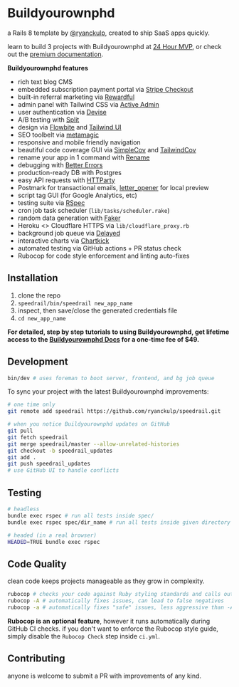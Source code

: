 # Buildyourownphd
a Rails 8 template by [@ryanckulp](https://twitter.com/ryanckulp), created to ship SaaS apps quickly. 

learn to build 3 projects with Buildyourownphd at [24 Hour MVP](https://founderhacker.com/24-hour-mvp), or check out the [premium documentation](https://gitpaywall.com/p/ryanckulp/speedrail-docs).

**Buildyourownphd features**
* rich text blog CMS
* embedded subscription payment portal via [Stripe Checkout](https://docs.stripe.com/payments/accept-a-payment?platform=web&ui=embedded-form)
* built-in referral marketing via [Rewardful](https://www.rewardful.com/?via=speedrail)
* admin panel with Tailwind CSS via [Active Admin](https://github.com/activeadmin/activeadmin/)
* user authentication via [Devise](https://github.com/plataformatec/devise)
* A/B testing with [Split](https://github.com/splitrb/split/)
* design via [Flowbite](https://flowbite.com/) and [Tailwind UI](https://tailwindui.com/)
* SEO toolbelt via [metamagic](https://github.com/lassebunk/metamagic)
* responsive and mobile friendly navigation
* beautiful code coverage GUI via [SimpleCov](https://github.com/simplecov-ruby/simplecov) and [TailwindCov](https://github.com/chiefpansancolt/simplecov-tailwindcss)
* rename your app in 1 command with [Rename](https://github.com/get/Rename)
* debugging with [Better Errors](https://github.com/charliesome/better_errors)
* production-ready DB with Postgres
* easy API requests with [HTTParty](https://github.com/jnunemaker/httparty)
* Postmark for transactional emails, [letter_opener](https://github.com/ryanb/letter_opener) for local preview
* script tag GUI (for Google Analytics, etc)
* testing suite via [RSpec](https://github.com/rspec/rspec-rails/)
* cron job task scheduler (`lib/tasks/scheduler.rake`)
* random data generation with [Faker](https://github.com/faker-ruby/faker)
* Heroku <> Cloudflare HTTPS via `lib/cloudflare_proxy.rb`
* background job queue via [Delayed](https://rubygems.org/gems/delayed)
* interactive charts via [Chartkick](https://chartkick.com)
* automated testing via GitHub actions + PR status check
* Rubocop for code style enforcement and linting auto-fixes

## Installation
1. clone the repo
2. `speedrail/bin/speedrail new_app_name`
3. inspect, then save/close the generated credentials file
4. `cd new_app_name`

**For detailed, step by step tutorials to using Buildyourownphd, get lifetime access to the [Buildyourownphd Docs](https://gitpaywall.com/p/ryanckulp/speedrail-docs) for a one-time fee of $49.**

## Development
```sh
bin/dev # uses foreman to boot server, frontend, and bg job queue
```

To sync your project with the latest Buildyourownphd improvements:

```sh
# one time only
git remote add speedrail https://github.com/ryanckulp/speedrail.git

# when you notice Buildyourownphd updates on GitHub
git pull
git fetch speedrail
git merge speedrail/master --allow-unrelated-histories
git checkout -b speedrail_updates
git add .
git push speedrail_updates
# use GitHub UI to handle conflicts
```

## Testing
```sh
# headless
bundle exec rspec # run all tests inside spec/
bundle exec rspec spec/dir_name # run all tests inside given directory

# headed (in a real browser)
HEADED=TRUE bundle exec rspec
```

## Code Quality

clean code keeps projects manageable as they grow in complexity.

```sh
rubocop # checks your code against Ruby styling standards and calls out issues
rubocop -A # automatically fixes issues, can lead to false negatives
rubocop -a # automatically fixes "safe" issues, less aggressive than -A (uppercase)
```

**Rubocop is an optional feature**, however it runs automatically during GitHub CI checks. if you don't want to enforce the Rubocop style guide, simply disable the `Rubocop Check` step inside `ci.yml`.

## Contributing
anyone is welcome to submit a PR with improvements of any kind.
